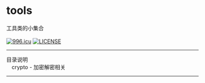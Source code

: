 # tools
工具类的小集合<br />
<br />
[![996.icu](https://img.shields.io/badge/link-996.icu-red.svg)](https://996.icu)  [![LICENSE](https://img.shields.io/badge/license-Anti%20996-blue.svg)](https://github.com/996icu/996.ICU/blob/master/LICENSE)
<hr />
目录说明<br />
&emsp;crypto - 加密解密相关<br />
<hr />
